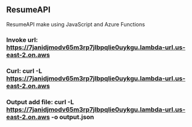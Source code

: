 ## ResumeAPI
ResumeAPI make using JavaScript and Azure Functions

### Invoke url: https://7janidjmodv65m3rp7jlbpqlie0uykgu.lambda-url.us-east-2.on.aws

### Curl: curl -L https://7janidjmodv65m3rp7jlbpqlie0uykgu.lambda-url.us-east-2.on.aws
### Output add file: curl -L https://7janidjmodv65m3rp7jlbpqlie0uykgu.lambda-url.us-east-2.on.aws -o output.json

